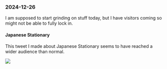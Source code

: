 ### 2024-12-26
I am supposed to start grinding on stuff today, but I have visitors coming so might not be able to fully lock in.

#### Japanese Stationary
This tweet I made about Japanese Stationary seems to have reached a wider audience than normal.

![](https://x.com/debugjois/status/1871911477386645597)

